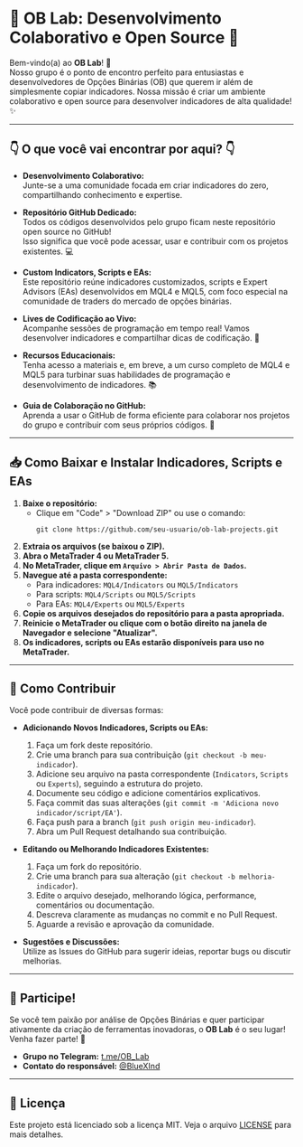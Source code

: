 # 🌟 OB Lab: Desenvolvimento Colaborativo e Open Source 🚀

Bem-vindo(a) ao **OB Lab**! 👋  
Nosso grupo é o ponto de encontro perfeito para entusiastas e desenvolvedores de Opções Binárias (OB) que querem ir além de simplesmente copiar indicadores. Nossa missão é criar um ambiente colaborativo e open source para desenvolver indicadores de alta qualidade! ✨

---

## 👇 O que você vai encontrar por aqui? 👇

- **Desenvolvimento Colaborativo:**  
  Junte-se a uma comunidade focada em criar indicadores do zero, compartilhando conhecimento e expertise.

- **Repositório GitHub Dedicado:**  
  Todos os códigos desenvolvidos pelo grupo ficam neste repositório open source no GitHub!  
  Isso significa que você pode acessar, usar e contribuir com os projetos existentes. 💻

- **Custom Indicators, Scripts e EAs:**  
  Este repositório reúne indicadores customizados, scripts e Expert Advisors (EAs) desenvolvidos em MQL4 e MQL5, com foco especial na comunidade de traders do mercado de opções binárias.

- **Lives de Codificação ao Vivo:**  
  Acompanhe sessões de programação em tempo real! Vamos desenvolver indicadores e compartilhar dicas de codificação. 🎥

- **Recursos Educacionais:**  
  Tenha acesso a materiais e, em breve, a um curso completo de MQL4 e MQL5 para turbinar suas habilidades de programação e desenvolvimento de indicadores. 📚

- **Guia de Colaboração no GitHub:**  
  Aprenda a usar o GitHub de forma eficiente para colaborar nos projetos do grupo e contribuir com seus próprios códigos. 🚀

---

## 📥 Como Baixar e Instalar Indicadores, Scripts e EAs

1. **Baixe o repositório:**
   - Clique em "Code" > "Download ZIP" ou use o comando:
     ```
     git clone https://github.com/seu-usuario/ob-lab-projects.git
     ```
2. **Extraia os arquivos (se baixou o ZIP).**
3. **Abra o MetaTrader 4 ou MetaTrader 5.**
4. **No MetaTrader, clique em `Arquivo > Abrir Pasta de Dados`.**
5. **Navegue até a pasta correspondente:**
   - Para indicadores: `MQL4/Indicators` ou `MQL5/Indicators`
   - Para scripts: `MQL4/Scripts` ou `MQL5/Scripts`
   - Para EAs: `MQL4/Experts` ou `MQL5/Experts`
6. **Copie os arquivos desejados do repositório para a pasta apropriada.**
7. **Reinicie o MetaTrader ou clique com o botão direito na janela de Navegador e selecione "Atualizar".**
8. **Os indicadores, scripts ou EAs estarão disponíveis para uso no MetaTrader.**

---

## 🤝 Como Contribuir

Você pode contribuir de diversas formas:

- **Adicionando Novos Indicadores, Scripts ou EAs:**  
  1. Faça um fork deste repositório.
  2. Crie uma branch para sua contribuição (`git checkout -b meu-indicador`).
  3. Adicione seu arquivo na pasta correspondente (`Indicators`, `Scripts` ou `Experts`), seguindo a estrutura do projeto.
  4. Documente seu código e adicione comentários explicativos.
  5. Faça commit das suas alterações (`git commit -m 'Adiciona novo indicador/script/EA'`).
  6. Faça push para a branch (`git push origin meu-indicador`).
  7. Abra um Pull Request detalhando sua contribuição.

- **Editando ou Melhorando Indicadores Existentes:**  
  1. Faça um fork do repositório.
  2. Crie uma branch para sua alteração (`git checkout -b melhoria-indicador`).
  3. Edite o arquivo desejado, melhorando lógica, performance, comentários ou documentação.
  4. Descreva claramente as mudanças no commit e no Pull Request.
  5. Aguarde a revisão e aprovação da comunidade.

- **Sugestões e Discussões:**  
  Utilize as Issues do GitHub para sugerir ideias, reportar bugs ou discutir melhorias.

---

## 📢 Participe!

Se você tem paixão por análise de Opções Binárias e quer participar ativamente da criação de ferramentas inovadoras, o **OB Lab** é o seu lugar!  
Venha fazer parte! 💪

- **Grupo no Telegram:** [t.me/OB_Lab](https://t.me/OB_Lab)
- **Contato do responsável:** [@BlueXInd](https://t.me/BlueXInd)

---

## 📄 Licença

Este projeto está licenciado sob a licença MIT. Veja o arquivo [LICENSE](LICENSE) para mais detalhes.
